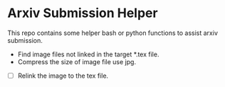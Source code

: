 Arxiv Submission Helper
=====

This repo contains some helper bash or python functions to assist arxiv submission.

* Find image files not linked in the target *.tex file.
* Compress the size of image file use jpg. 
* [ ] Relink the image to the tex file. 
